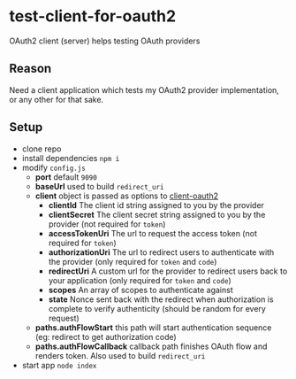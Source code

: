 # test-client-for-oauth2
OAuth2 client (server) helps testing OAuth providers

## Reason

Need a client application which tests my OAuth2 provider implementation, or any other for that sake.

## Setup

- clone repo
- install dependencies `npm i`
- modify `config.js`
  - **port** default `9090`
  - **baseUrl** used to build `redirect_uri`
  - **client** object is passed as options to [client-oauth2](https://github.com/mulesoft/js-client-oauth2#options-global-and-method-based)
    * **clientId** The client id string assigned to you by the provider
    * **clientSecret** The client secret string assigned to you by the provider (not required for `token`)
    * **accessTokenUri** The url to request the access token (not required for `token`)
    * **authorizationUri** The url to redirect users to authenticate with the provider (only required for `token` and `code`)
    * **redirectUri** A custom url for the provider to redirect users back to your application (only required for `token` and `code`)
    * **scopes** An array of scopes to authenticate against
    * **state** Nonce sent back with the redirect when authorization is complete to verify authenticity (should be random for every request)
  - **paths.authFlowStart** this path will start authentication sequence (eg: redirect to get authorization code)
  - **paths.authFlowCallback** callback path finishes OAuth flow and renders token. Also used to build `redirect_uri`
- start app `node index`

